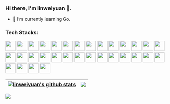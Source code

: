 ### Hi there, I'm linweiyuan 👋.

- 🌱 I’m currently learning Go.

<!--
**linweiyuan/linweiyuan** is a ✨ _special_ ✨ repository because its `README.md` (this file) appears on your GitHub profile.

Here are some ideas to get you started:

- 🔭 I’m currently working on ...
- 🌱 I’m currently learning ...
- 👯 I’m looking to collaborate on ...
- 🤔 I’m looking for help with ...
- 💬 Ask me about ...
- 📫 How to reach me: ...
- 😄 Pronouns: ...
- ⚡ Fun fact: ...
-->

<h3 align="left">Tech Stacks:</h3>
<p align="left">
  <a href="#"><img src="https://www.vectorlogo.zone/logos/java/java-icon.svg" width="32" height="32" /></a>
  <a href="#"><img src="https://www.vectorlogo.zone/logos/springio/springio-icon.svg" width="32" height="32" /></a>
  <a href="#"><img src="https://www.vectorlogo.zone/logos/apache_tomcat/apache_tomcat-icon.svg" width="32" height="32" /></a>
  <a href="#"><img src="https://www.vectorlogo.zone/logos/kotlinlang/kotlinlang-icon.svg" width="32" height="32" /></a>
  <a href="#"><img src="https://www.vectorlogo.zone/logos/mysql/mysql-icon.svg" width="32" height="32" /></a>
  <a href="#"><img src="https://www.vectorlogo.zone/logos/mariadb/mariadb-icon.svg" width="32" height="32" /></a>
  <a href="#"><img src="https://www.vectorlogo.zone/logos/postgresql/postgresql-icon.svg" width="32" height="32" /></a>
  <a href="#"><img src="https://www.vectorlogo.zone/logos/oracle/oracle-icon.svg" width="32" height="32" /></a>
  <a href="#"><img src="https://www.vectorlogo.zone/logos/redis/redis-icon.svg" width="32" height="32" /></a>
  <a href="#"><img src="https://www.vectorlogo.zone/logos/mongodb/mongodb-icon.svg" width="32" height="32" /></a>
  <a href="#"><img src="https://www.vectorlogo.zone/logos/elastic/elastic-icon.svg" width="32" height="32" /></a>
  <a href="#"><img src="https://www.vectorlogo.zone/logos/elasticco_logstash/elasticco_logstash-icon.svg" width="32" height="32" /></a>
  <a href="#"><img src="https://www.vectorlogo.zone/logos/elasticco_kibana/elasticco_kibana-icon.svg" width="32" height="32" /></a>
  <a href="#"><img src="https://www.vectorlogo.zone/logos/rabbitmq/rabbitmq-icon.svg" width="32" height="32" /></a>
  <a href="#"><img src="https://www.vectorlogo.zone/logos/git-scm/git-scm-icon.svg" width="32" height="32" /></a>
  <a href="#"><img src="https://www.vectorlogo.zone/logos/github/github-icon.svg" width="32" height="32" /></a>
  <a href="#"><img src="https://www.vectorlogo.zone/logos/archlinux/archlinux-icon.svg" width="32" height="32" /></a>
  <a href="#"><img src="https://www.vectorlogo.zone/logos/linux/linux-icon.svg" width="32" height="32" /></a>
  <a href="#"><img src="https://www.vectorlogo.zone/logos/gnu_bash/gnu_bash-icon.svg" width="32" height="32" /></a>
  <a href="#"><img src="https://www.vectorlogo.zone/logos/virtualbox/virtualbox-icon.svg" width="32" height="32" /></a>
  <a href="#"><img src="https://www.vectorlogo.zone/logos/docker/docker-icon.svg" width="32" height="32" /></a>
  <a href="#"><img src="https://www.vectorlogo.zone/logos/kubernetes/kubernetes-icon.svg" width="32" height="32" /></a>
  <a href="#"><img src="https://www.vectorlogo.zone/logos/rancher/rancher-icon.svg" width="32" height="32" /></a>
  <a href="#"><img src="https://www.vectorlogo.zone/logos/nginx/nginx-icon.svg" width="32" height="32" /></a>
  <a href="#"><img src="https://www.vectorlogo.zone/logos/apache_zookeeper/apache_zookeeper-icon.svg" width="32" height="32" /></a>
  <a href="#"><img src="https://www.vectorlogo.zone/logos/jenkins/jenkins-icon.svg" width="32" height="32" /></a>
  <a href="#"><img src="https://www.vectorlogo.zone/logos/android/android-icon.svg" width="32" height="32" /></a>
  <a href="#"><img src="https://www.vectorlogo.zone/logos/python/python-icon.svg" width="32" height="32" /></a>
  <a href="#"><img src="https://www.vectorlogo.zone/logos/javascript/javascript-icon.svg" width="32" height="32" /></a>
  <a href="#"><img src="https://www.vectorlogo.zone/logos/jquery/jquery-icon.svg" width="32" height="32" /></a>
  <a href="#"><img src="https://www.vectorlogo.zone/logos/vuejs/vuejs-icon.svg" width="32" height="32" /></a>
  <a href="#"><img src="https://www.vectorlogo.zone/logos/reactjs/reactjs-icon.svg" width="32" height="32" /></a>
</p>

| <a href="#"><img align="center" src="https://github-readme-stats.vercel.app/api?username=linweiyuan&count_private=false&show_icons=true&theme=dracula&include_all_commits=true&hide_border=false&hide_border=true" alt="linweiyuan's github stats" /></a> | <a href="#"><img align="center" src="https://github-readme-stats.vercel.app/api/top-langs/?username=linweiyuan&layout=compact&theme=dracula&hide_border=true" /></a> |
| ------------- | ------------- |

![](https://komarev.com/ghpvc/?username=linweiyuan)
